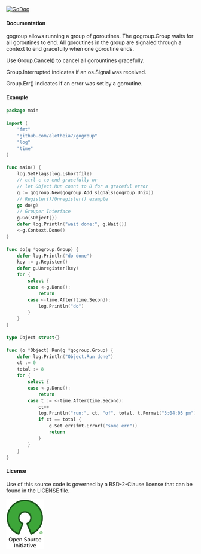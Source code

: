 [![GoDoc](https://img.shields.io/badge/godoc-reference-blue.svg)](https://pkg.go.dev/github.com/aletheia7/gogroup)

#### Documentation

gogroup allows running a group of goroutines. The gogroup.Group  waits for
all goroutines to end. All goroutines in the group are signaled through a
context to end gracefully when one goroutine ends.

Use Group.Cancel() to cancel all gorountines gracefully.

Group.Interrupted indicates if an os.Signal was received.

Group.Err() indicates if an error was set by a goroutine.

#### Example

```go
package main

import (
	"fmt"
	"github.com/aletheia7/gogroup"
	"log"
	"time"
)

func main() {
	log.SetFlags(log.Lshortfile)
	// ctrl-c to end gracefully or
	// let Object.Run count to 8 for a graceful error
	g := gogroup.New(gogroup.Add_signals(gogroup.Unix))
	// Register()/Unregister() example
	go do(g)
	// Grouper Interface
	g.Go(&Object{})
	defer log.Println("wait done:", g.Wait())
	<-g.Context.Done()
}

func do(g *gogroup.Group) {
	defer log.Println("do done")
	key := g.Register()
	defer g.Unregister(key)
	for {
		select {
		case <-g.Done():
			return
		case <-time.After(time.Second):
			log.Println("do")
		}
	}
}

type Object struct{}

func (o *Object) Run(g *gogroup.Group) {
	defer log.Println("Object.Run done")
	ct := 0
	total := 8
	for {
		select {
		case <-g.Done():
			return
		case t := <-time.After(time.Second):
			ct++
			log.Println("run:", ct, "of", total, t.Format("3:04:05 pm"))
			if ct == total {
				g.Set_err(fmt.Errorf("some err"))
				return
			}
		}
	}
}
```

#### License 

Use of this source code is governed by a BSD-2-Clause license that can be
found in the LICENSE file.

[![BSD-2-Clause License](img/osi_logo_100X133_90ppi_0.png)](https://opensource.org/)
